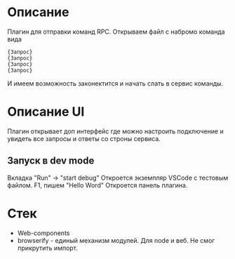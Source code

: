 # Описание

Плагин для отправки команд RPC. Открываем файл с набромо команда вида

```
{Запрос}
{Запрос}
{Запрос}
{Запрос}
```

И имеем возможность законектится и начать слать в сервис команды.
# Описание UI
Плагин открывает доп интерфейс где можно настроить подключение и увидеть все запросы и ответы со строны сервиса. 
## Запуск в dev mode
Вкладка "Run" -> "start debug"
Откроется экземпляр VSCode с тестовым файлом. F1, пишем "Hello Word" Откроется панель плагина.

# Стек
 - Web-components
 - browserify - единый механизм модулей. Для node и веб. Не смог прикрутить импорт.